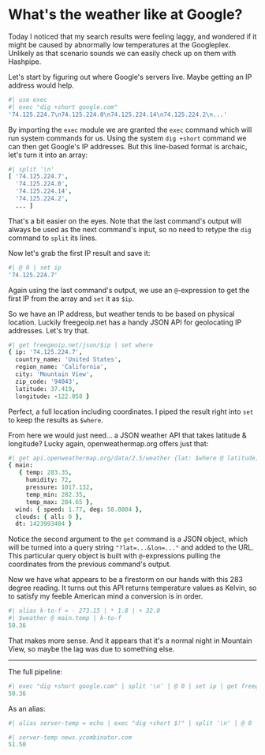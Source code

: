# What's the weather like at Google?

Today I noticed that my search results were feeling laggy, and wondered if it might be caused by abnormally low temperatures at the Googleplex. Unlikely as that scenario sounds we can easily check up on them with Hashpipe.

Let's start by figuring out where Google's servers live. Maybe getting an IP address would help.

```coffee
#| use exec
#| exec "dig +short google.com"
'74.125.224.7\n74.125.224.0\n74.125.224.14\n74.125.224.2\n...'
```

By importing the `exec` module we are granted the `exec` command which will run system commands for us. Using the system `dig +short` command we can then get Google's IP addresses. But this line-based format is archaic, let's turn it into an array:

```coffee
#| split '\n'
[ '74.125.224.7',
  '74.125.224.0',
  '74.125.224.14',
  '74.125.224.2',
  ... ]
```

That's a bit easier on the eyes. Note that the last command's output will always be used as the next command's input, so no need to retype the `dig` command to `split` its lines.

Now let's grab the first IP result and save it:

```coffee
#| @ 0 | set ip
'74.125.224.7'
```

Again using the last command's output, we use an `@`-expression to get the first IP from the array and `set` it as `$ip`.

So we have an IP address, but weather tends to be based on physical location. Luckily freegeoip.net has a handy JSON API for geolocating IP addresses. Let's try that.

```coffee
#| get freegeoip.net/json/$ip | set where
{ ip: '74.125.224.7',
  country_name: 'United States',
  region_name: 'California',
  city: 'Mountain View',
  zip_code: '94043',
  latitude: 37.419,
  longitude: -122.058 }
```

Perfect, a full location including coordinates. I piped the result right into `set` to keep the results as `$where`.

From here we would just need... a JSON weather API that takes latitude & longitude? Lucky again, openweathermap.org offers just that:

```coffee
#| get api.openweathermap.org/data/2.5/weather {lat: $where @ latitude, lon: $where @ longitude} | set weather
{ main: 
   { temp: 283.35,
     humidity: 72,
     pressure: 1017.132,
     temp_min: 282.35,
     temp_max: 284.65 },
  wind: { speed: 1.77, deg: 58.0004 },
  clouds: { all: 0 },
  dt: 1423993404 }
```

Notice the second argument to the `get` command is a JSON object, which will be turned into a query string `"?lat=...&lon=..."` and added to the URL. This particular query object is built with `@`-expressions pulling the coordinates from the previous command's output.

Now we have what appears to be a firestorm on our hands with this 283 degree reading. It turns out this API returns temperature values as Kelvin, so to satisfy my feeble American mind a conversion is in order.

```coffee
#| alias k-to-f = - 273.15 | * 1.8 | + 32.0
#| $weather @ main.temp | k-to-f
50.36
```

That makes more sense. And it appears that it's a normal night in Mountain View, so maybe the lag was due to something else.

---

The full pipeline:

```coffee
#| exec "dig +short google.com" | split '\n' | @ 0 | set ip | get freegeoip.net/json/$ip | set where | get api.openweathermap.org/data/2.5/weather {lat: $where @ latitude, lon: $where @ longitude} @ main.temp | k-to-f
50.36
```

As an alias:

```coffee
#| alias server-temp = echo | exec "dig +short $!" | split '\n' | @ 0 | set ip | get freegeoip.net/json/$ip | set where | get api.openweathermap.org/data/2.5/weather {lat: $where @ latitude, lon: $where @ longitude} @ main.temp | k-to-f

#| server-temp news.ycombinator.com
51.50
```